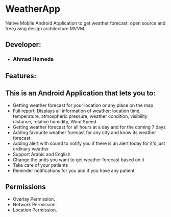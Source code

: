 # WeatherApp

 Native Mobile Android Application to get weather forecast, open source and free,using design architecture MVVM.
 
 
## Developer:

* ### Ahmad Hemeda

## Features:

## This is an Android Application that lets you to:
* Getting weather forecast for your location or any place on the map
* Full report, Displays all information of weather: location time, temperature, atmospheric pressure, weather condition, 
visibility distance, relative humidity, Wind Speed
*  Getting weather forecast for all hours at a day and for the coming 7 days
* Adding favourite weather forecast for any city and know its weather forecast
* Adding alert with sound to notify you if there is an alert today for it's just ordinary weather
* Support Arabic and English
* Change the units you want to get weather forecast based on it
* Take care of your patients
* Reminder notifications for you and if you have any patient

## Permissions

* Overlay Permission.
* Network Permission.
* Location Permission.
